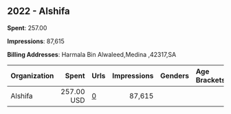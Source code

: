 ## 2022 - Alshifa 
**Spent**: 257.00

**Impressions**: 87,615

**Billing Addresses**: Harmala Bin Alwaleed,Medina ,42317,SA

|Organization|Spent|Urls|Impressions|Genders|Age Brackets|Country Codes|
|:---|---:|:---|---:|:---|:---|:---|
|Alshifa|257.00 USD|[0](https://www.snap.com/political-ads/asset/0b05801e6bff0553740ee8a063470ccb1299dbc4cb933c3df0010224aa510a64?mediaType=MP4)|87,615|||saudi arabia|
